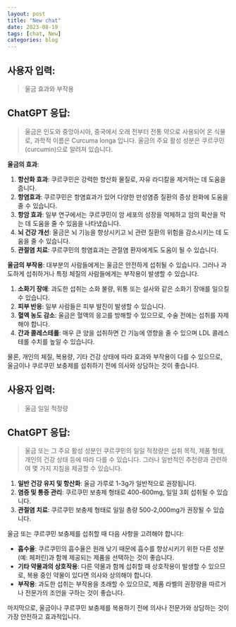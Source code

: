 ```yaml
---
layout: post
title: "New chat"
date: 2023-08-19
tags: [chat, New]
categories: blog
---
```


## 사용자 입력:
> 울금 효과와 부작용

## ChatGPT 응답:
> 울금은 인도와 중앙아시아, 중국에서 오래 전부터 전통 약으로 사용되어 온 식물로, 과학적 이름은 Curcuma longa 입니다. 울금의 주요 활성 성분은 쿠르쿠민(curcumin)으로 알려져 있습니다. 

**울금의 효과**:
1. **항산화 효과**: 쿠르쿠민은 강력한 항산화 물질로, 자유 라디칼을 제거하는 데 도움을 줍니다.
2. **항염효과**: 쿠르쿠민은 항염효과가 있어 다양한 만성염증 질환의 증상 완화에 도움을 줄 수 있습니다.
3. **항암 효과**: 일부 연구에서는 쿠르쿠민이 암 세포의 성장을 억제하고 암의 확산을 막는 데 도움을 줄 수 있음을 나타냈습니다.
4. **뇌 건강 개선**: 울금은 뇌 기능을 향상시키고 뇌 관련 질환의 위험을 감소시키는 데 도움을 줄 수 있습니다.
5. **관절염 치료**: 쿠르쿠민의 항염효과는 관절염 환자에게도 도움이 될 수 있습니다.

**울금의 부작용**:
대부분의 사람들에게는 울금은 안전하게 섭취될 수 있습니다. 그러나 과도하게 섭취하거나 특정 체질의 사람들에게는 부작용이 발생할 수 있습니다.
1. **소화기 장애**: 과도한 섭취는 소화 불량, 위통 또는 설사와 같은 소화기 장애를 일으킬 수 있습니다.
2. **피부 반응**: 일부 사람들은 피부 발진이 발생할 수 있습니다.
3. **혈액 농도 감소**: 울금은 혈액의 응고를 방해할 수 있으므로, 수술 전에는 섭취를 자제해야 합니다.
4. **간과 콜레스테롤**: 매우 큰 양을 섭취하면 간 기능에 영향을 줄 수 있으며 LDL 콜레스테롤 수치를 높일 수 있습니다.

물론, 개인의 체질, 복용량, 기타 건강 상태에 따라 효과와 부작용이 다를 수 있으므로, 울금이나 쿠르쿠민 보충제를 섭취하기 전에 의사와 상담하는 것이 좋습니다.

## 사용자 입력:
> 울금 일일 적정량

## ChatGPT 응답:
> 울금 또는 그 주요 활성 성분인 쿠르쿠민의 일일 적정량은 섭취 목적, 제품 형태, 개인의 건강 상태 등에 따라 다를 수 있습니다. 그러나 일반적인 추천량과 관련하여 몇 가지 지침을 제공할 수 있습니다.

1. **일반 건강 유지 및 항산화**: 울금 가루로 1-3g가 일반적으로 권장됩니다.
2. **염증 및 통증 관리**: 쿠르쿠민 보충제 형태로 400-600mg, 일일 3회 섭취될 수 있습니다.
3. **관절염 치료**: 쿠르쿠민 보충제 형태로 일일 총량 500-2,000mg가 권장될 수 있습니다.

울금 또는 쿠르쿠민 보충제를 섭취할 때 다음 사항을 고려해야 합니다:

- **흡수율**: 쿠르쿠민의 흡수율은 원래 낮기 때문에 흡수를 향상시키기 위한 다른 성분(예: 페퍼린)과 함께 제공되는 제품을 선택하는 것이 좋습니다.
- **기타 약물과의 상호작용**: 다른 약물과 함께 섭취할 때 상호작용이 발생할 수 있으므로, 복용 중인 약물이 있다면 의사와 상의해야 합니다.
- **부작용**: 과도한 섭취는 부작용을 초래할 수 있으므로, 제품 라벨의 권장량을 따르거나 전문가의 조언을 구하는 것이 좋습니다.

마지막으로, 울금이나 쿠르쿠민 보충제를 복용하기 전에 의사나 전문가와 상담하는 것이 가장 안전하고 효과적입니다.

